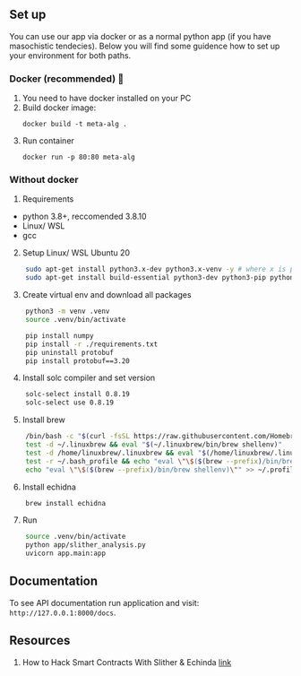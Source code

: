 ## Set up
You can use our app via docker or as a normal python app (if you have masochistic tendecies).
Below you will find some guidence how to set up your environment for both paths.

### Docker (recommended) :whale:
1. You need to have docker installed on your PC
2. Build docker image:
   ```
   docker build -t meta-alg .
   ```
3. Run container
    ```
    docker run -p 80:80 meta-alg
    ```

### Without docker
1. Requirements
- python 3.8+, reccomended 3.8.10
- Linux/ WSL
- gcc

2. Setup Linux/ WSL Ubuntu 20
```bash
    sudo apt-get install python3.x-dev python3.x-venv -y # where x is python version
    sudo apt-get install build-essential python3-dev python3-pip python3-venv python3-wheel -y
```

3. Create virtual env and download all packages
```bash
    python3 -m venv .venv
    source .venv/bin/activate

    pip install numpy
    pip install -r ./requirements.txt
    pip uninstall protobuf
    pip install protobuf==3.20
```

4. Install solc compiler and set version
```bash
    solc-select install 0.8.19
    solc-select use 0.8.19
```

5. Install brew

```bash
    /bin/bash -c "$(curl -fsSL https://raw.githubusercontent.com/Homebrew/install/HEAD/install.sh)"
    test -d ~/.linuxbrew && eval "$(~/.linuxbrew/bin/brew shellenv)"
    test -d /home/linuxbrew/.linuxbrew && eval "$(/home/linuxbrew/.linuxbrew/bin/brew shellenv)"
    test -r ~/.bash_profile && echo "eval \"\$($(brew --prefix)/bin/brew shellenv)\"" >> ~/.bash_profile
    echo "eval \"\$($(brew --prefix)/bin/brew shellenv)\"" >> ~/.profile
```

6. Install echidna
```bash
    brew install echidna
```

7. Run
```bash
    source .venv/bin/activate
    python app/slither_analysis.py 
    uvicorn app.main:app
```

## Documentation

To see API documentation run application and visit: `http://127.0.0.1:8000/docs`.

## Resources
1. How to Hack Smart Contracts With Slither & Echinda [link](https://www.youtube.com/watch?v=fln_HPA2uOM&t=1473s)